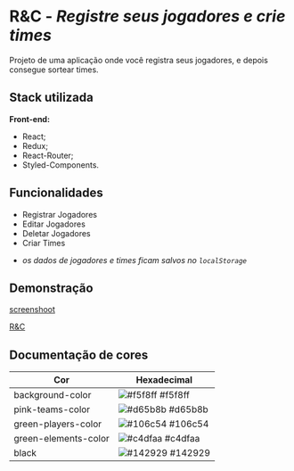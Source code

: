 # R&C - *Registre seus jogadores e crie times*

Projeto de uma aplicação onde você registra seus jogadores, e depois
consegue sortear times.

## Stack utilizada

**Front-end:** 
- React;
- Redux;
- React-Router;
- Styled-Components.

## Funcionalidades

- Registrar Jogadores
- Editar Jogadores
- Deletar Jogadores
- Criar Times

* *os dados de jogadores e times ficam salvos no `localStorage`* 

## Demonstração

[screenshoot]()

[R&C](https://register-your-players-and-teams.vercel.app/)

## Documentação de cores

| Cor               | Hexadecimal                                                |
| ----------------- | ---------------------------------------------------------------- |
| background-color     | ![#f5f8ff](https://via.placeholder.com/10/f5f8ff?text=+) #f5f8ff |
| pink-teams-color       | ![#d65b8b](https://via.placeholder.com/10/d65b8b?text=+) #d65b8b |
| green-players-color    | ![#106c54](https://via.placeholder.com/10/106c54?text=+) #106c54 |
| green-elements-color       | ![#c4dfaa](https://via.placeholder.com/10/c4dfaa?text=+) #c4dfaa |
| black             |      ![#142929](https://via.placeholder.com/10/142929?text=+) #142929 |

